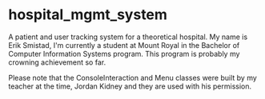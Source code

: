 # hospital_mgmt_system
A patient and user tracking system for a theoretical hospital.
My name is Erik Smistad, I'm currently a student at Mount Royal in the Bachelor of Computer Information Systems program. This program is probably my crowning achievement so far. 

Please note that the ConsoleInteraction and Menu classes were built by my teacher at the time, Jordan Kidney and they are used with his permission.
